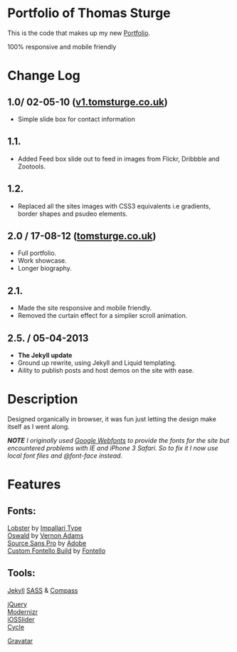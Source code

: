 Portfolio of Thomas Sturge
==========================

This is the code that makes up my new [Portfolio](http://tomsturge.co.uk/ "Portfolio of Thomas Sturge").

100% responsive and mobile friendly

# Change Log

## 1.0/ 02-05-10 ([v1.tomsturge.co.uk](http://v1.tomsturge.co.uk/ "Site v1"))
- Simple slide box for contact information

## 1.1.  
- Added Feed box slide out to feed in images from Flickr, Dribbble and Zootools.

## 1.2.  
- Replaced all the sites images with CSS3 equivalents i.e gradients, border shapes and psudeo elements.

## 2.0 / 17-08-12 ([tomsturge.co.uk](http://tomsturge.co.uk/ "Site v2"))
- Full portfolio.
- Work showcase.
- Longer biography.
 
## 2.1.  
- Made the site responsive and mobile friendly.
- Removed the curtain effect for a simplier scroll animation.

## 2.5. / 05-04-2013 
- **The Jekyll update** 
- Ground up rewrite, using Jekyll and Liquid templating. 
- Aility to publish posts and host demos on the site with ease.  
    
# Description

Designed organically in browser, it was fun just letting the design make itself as I went along.

_**NOTE** I originally used [Google Webfonts](www.google.com/webfonts "Google Webfonts") to provide the fonts for the site but encountered problems with IE and iPhone 3 Safari. So to fix it I now use local font files and @font-face instead._
    
# Features

## Fonts:
[Lobster](http://www.impallari.com/lobster/ "Lobster") by [Impallari Type](www.impallari.com/ "Impallari Type")  
[Oswald](http://www.fontsquirrel.com/fonts/oswald "Oswald") by [Vernon Adams](https://plus.google.com/107807505287232434305/posts "Vernon Adam")  
[Source Sans Pro](http://blogs.adobe.com/typblography/2012/08/source-sans-pro.html "Source Sans Pro") by [Adobe](http://Adobe.com "Adobe")  
[Custom Fontello Build](http://fontello.com/ "Fontello") by [Fontello](http://github.com/fontello "Fontello")  

## Tools:

[Jekyll](http://jekyllrb.com/ "Jekyll")
[SASS](http://sass-lang.com/ "SASS") & [Compass](http://compass-style.org/ "Compass")

[jQuery](http://jquery.com "jquery")  
[Modernizr](http://modernizr "Modernizr")  
[iOSSlider](http://www.iosscripts.com/iosslider/ "iOSSlider")  
[Cycle](jquery.malsup.com/cycle/ "Cycle") 

[Gravatar](http://gravatar/ "Gravatar")

